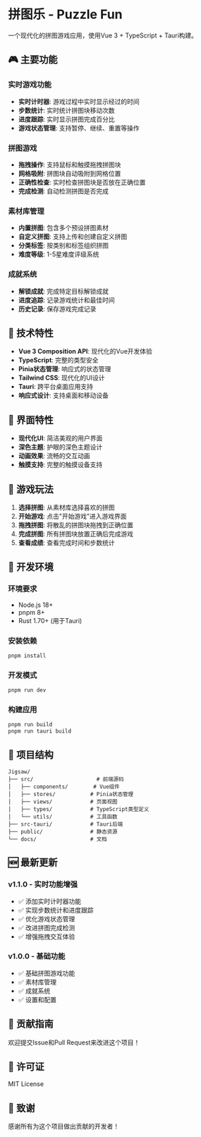 # 拼图乐 - Puzzle Fun

一个现代化的拼图游戏应用，使用Vue 3 + TypeScript + Tauri构建。

## 🎮 主要功能

### 实时游戏功能
- **实时计时器**: 游戏过程中实时显示经过的时间
- **步数统计**: 实时统计拼图块移动次数
- **进度跟踪**: 实时显示拼图完成百分比
- **游戏状态管理**: 支持暂停、继续、重置等操作

### 拼图游戏
- **拖拽操作**: 支持鼠标和触摸拖拽拼图块
- **网格吸附**: 拼图块自动吸附到网格位置
- **正确性检查**: 实时检查拼图块是否放在正确位置
- **完成检测**: 自动检测拼图是否完成

### 素材库管理
- **内置拼图**: 包含多个预设拼图素材
- **自定义拼图**: 支持上传和创建自定义拼图
- **分类标签**: 按类别和标签组织拼图
- **难度等级**: 1-5星难度评级系统

### 成就系统
- **解锁成就**: 完成特定目标解锁成就
- **进度追踪**: 记录游戏统计和最佳时间
- **历史记录**: 保存游戏完成记录

## 🚀 技术特性

- **Vue 3 Composition API**: 现代化的Vue开发体验
- **TypeScript**: 完整的类型安全
- **Pinia状态管理**: 响应式的状态管理
- **Tailwind CSS**: 现代化的UI设计
- **Tauri**: 跨平台桌面应用支持
- **响应式设计**: 支持桌面和移动设备

## 📱 界面特性

- **现代化UI**: 简洁美观的用户界面
- **深色主题**: 护眼的深色主题设计
- **动画效果**: 流畅的交互动画
- **触摸支持**: 完整的触摸设备支持

## 🎯 游戏玩法

1. **选择拼图**: 从素材库选择喜欢的拼图
2. **开始游戏**: 点击"开始游戏"进入游戏界面
3. **拖拽拼图**: 将散乱的拼图块拖拽到正确位置
4. **完成拼图**: 所有拼图块放置正确后完成游戏
5. **查看成绩**: 查看完成时间和步数统计

## 🔧 开发环境

### 环境要求
- Node.js 18+
- pnpm 8+
- Rust 1.70+ (用于Tauri)

### 安装依赖
```bash
pnpm install
```

### 开发模式
```bash
pnpm run dev
```

### 构建应用
```bash
pnpm run build
pnpm run tauri build
```

## 📁 项目结构

```
Jigsaw/
├── src/                    # 前端源码
│   ├── components/        # Vue组件
│   ├── stores/           # Pinia状态管理
│   ├── views/            # 页面视图
│   ├── types/            # TypeScript类型定义
│   └── utils/            # 工具函数
├── src-tauri/            # Tauri后端
├── public/               # 静态资源
└── docs/                 # 文档
```

## 🆕 最新更新

### v1.1.0 - 实时功能增强
- ✅ 添加实时计时器功能
- ✅ 实现步数统计和进度跟踪
- ✅ 优化游戏状态管理
- ✅ 改进拼图完成检测
- ✅ 增强拖拽交互体验

### v1.0.0 - 基础功能
- ✅ 基础拼图游戏功能
- ✅ 素材库管理
- ✅ 成就系统
- ✅ 设置和配置

## 🤝 贡献指南

欢迎提交Issue和Pull Request来改进这个项目！

## 📄 许可证

MIT License

## 🙏 致谢

感谢所有为这个项目做出贡献的开发者！
